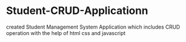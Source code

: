 # Student-CRUD-Applicationn
created Student Management System Application which includes CRUD operation with the help of html css and javascript 
